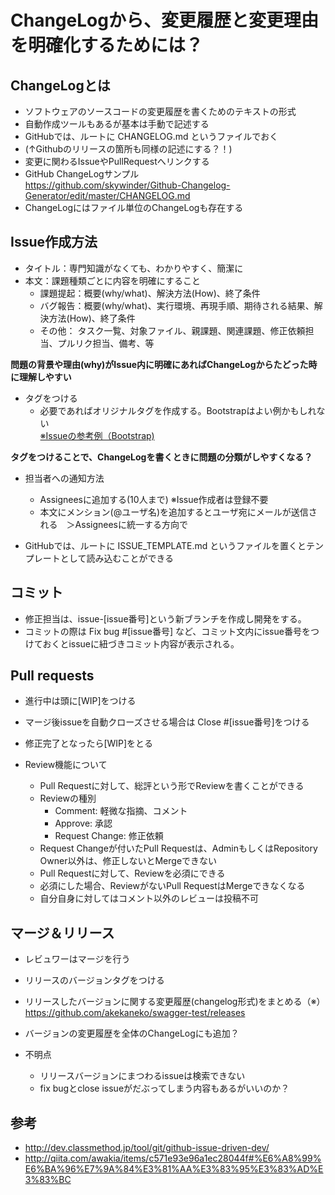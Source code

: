 # ChangeLogから、変更履歴と変更理由を明確化するためには？

## ChangeLogとは

- ソフトウェアのソースコードの変更履歴を書くためのテキストの形式
- 自動作成ツールもあるが基本は手動で記述する
- GitHubでは、ルートに CHANGELOG.md というファイルでおく
- (↑Githubのリリースの箇所も同様の記述にする？！)
- 変更に関わるIssueやPullRequestへリンクする
- GitHub ChangeLogサンプル  
https://github.com/skywinder/Github-Changelog-Generator/edit/master/CHANGELOG.md
- ChangeLogにはファイル単位のChangeLogも存在する

## Issue作成方法

- タイトル：専門知識がなくても、わかりやすく、簡潔に
- 本文：課題種類ごとに内容を明確にすること
    - 課題提起：概要(why/what)、解決方法(How)、終了条件
    - バグ報告：概要(why/what)、実行環境、再現手順、期待される結果、解決方法(How)、終了条件
    - その他： タスク一覧、対象ファイル、親課題、関連課題、修正依頼担当、プルリク担当、備考、等

**問題の背景や理由(why)がIssue内に明確にあればChangeLogからたどった時に理解しやすい**

- タグをつける
    - 必要であればオリジナルタグを作成する。Bootstrapはよい例かもしれない  
[※Issueの参考例（Bootstrap)](https://github.com/twbs/bootstrap/issues)

**タグをつけることで、ChangeLogを書くときに問題の分類がしやすくなる？**

- 担当者への通知方法
  - Assigneesに追加する(10人まで) ※Issue作成者は登録不要
  - 本文にメンション(@ユーザ名)を追加するとユーザ宛にメールが送信される　＞Assigneesに統一する方向で

- GitHubでは、ルートに ISSUE_TEMPLATE.md というファイルを置くとテンプレートとして読み込むことができる

## コミット

- 修正担当は、issue-[issue番号]という新ブランチを作成し開発をする。
- コミットの際は Fix bug #[issue番号] など、コミット文内にissue番号をつけておくとissueに紐づきコミット内容が表示される。

## Pull requests

- 進行中は頭に[WIP]をつける
- マージ後issueを自動クローズさせる場合は Close #[issue番号]をつける
- 修正完了となったら[WIP]をとる

- Review機能について
  - Pull Requestに対して、総評という形でReviewを書くことができる
  - Reviewの種別
    - Comment: 軽微な指摘、コメント
    - Approve: 承認
    - Request Change: 修正依頼
  - Request Changeが付いたPull Requestは、AdminもしくはRepository Owner以外は、修正しないとMergeできない
  - Pull Requestに対して、Reviewを必須にできる
  - 必須にした場合、ReviewがないPull RequestはMergeできなくなる
  - 自分自身に対してはコメント以外のレビューは投稿不可

## マージ＆リリース

- レビュワーはマージを行う
- リリースのバージョンタグをつける
- リリースしたバージョンに関する変更履歴(changelog形式)をまとめる（※）　　
https://github.com/akekaneko/swagger-test/releases  

- バージョンの変更履歴を全体のChangeLogにも追加？


- 不明点
  - リリースバージョンにまつわるissueは検索できない
  - fix bugとclose issueがだぶってしまう内容もあるがいいのか？

## 参考

- http://dev.classmethod.jp/tool/git/github-issue-driven-dev/
- http://qiita.com/awakia/items/c571e93e96a1ec28044f#%E6%A8%99%E6%BA%96%E7%9A%84%E3%81%AA%E3%83%95%E3%83%AD%E3%83%BC

